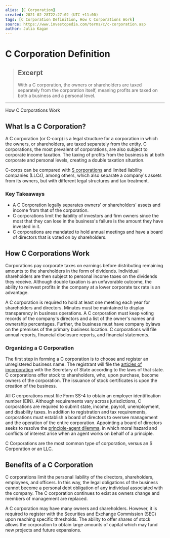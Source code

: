 ```yaml
---
alias: [C Corporation]
created: 2021-02-28T22:27:02 (UTC +11:00)
tags: [C Corporation Definition, How C Corporations Work]
source: https://www.investopedia.com/terms/c/c-corporation.asp
author: Julia Kagan
---
```


# C Corporation Definition

> ## Excerpt
> With a C corporation, the owners or shareholders are taxed separately from the corporation itself, meaning profits are taxed on both a business and a personal level.

---

How C Corporations Work
## What Is a C Corporation?

A C corporation (or C-corp) is a legal structure for a corporation in which the owners, or shareholders, are taxed separately from the entity. C corporations, the most prevalent of corporations, are also subject to corporate income taxation. The taxing of profits from the business is at both corporate and personal levels, creating a double taxation situation.

C-corps can be compared with [S corporations](https://www.investopedia.com/terms/s/subchapters.asp) and limited liability companies (LLCs), among others, which also separate a company's assets from its owners, but with different legal structures and tax treatment.

### Key Takeaways

-   A C Corporation legally separates owners' or shareholders' assets and income from that of the corporation.
-   C corporations limit the liability of investors and firm owners since the most that they can lose in the business's failure is the amount they have invested in it.
-   C corporations are mandated to hold annual meetings and have a board of directors that is voted on by shareholders.

## How C Corporations Work

Corporations pay corporate taxes on earnings before distributing remaining amounts to the shareholders in the form of dividends. Individual shareholders are then subject to personal income taxes on the dividends they receive. Although double taxation is an unfavorable outcome, the ability to reinvest profits in the company at a lower corporate tax rate is an advantage.

A C corporation is required to hold at least one meeting each year for shareholders and directors. Minutes must be maintained to display transparency in business operations. A C corporation must keep voting records of the company's directors and a list of the owner's names and ownership percentages. Further, the business must have company bylaws on the premises of the primary business location. C corporations will file annual reports, financial disclosure reports, and financial statements.

### Organizing a C Corporation

The first step in forming a C corporation is to choose and register an unregistered business name. The registrant will file the [articles of incorporation](https://www.investopedia.com/terms/a/articlesofincorporation.asp) with the Secretary of State according to the laws of that state. C corporations offer stock to shareholders, who, upon purchase, become owners of the corporation. The issuance of stock certificates is upon the creation of the business. 

All C corporations must file Form SS-4 to obtain an employer identification number (EIN). Although requirements vary across jurisdictions, C corporations are required to submit state, income, payroll, unemployment, and disability taxes. In addition to registration and tax requirements, corporations must establish a board of directors to oversee management and the operation of the entire corporation. Appointing a board of directors seeks to resolve the [principle-agent dilemma](https://www.investopedia.com/terms/p/principal-agent-problem.asp), in which moral hazard and conflicts of interest arise when an agent works on behalf of a principle.

C Corporations are the most common type of corporation, versus an S Corporation or an LLC.

## Benefits of a C Corporation

C corporations limit the personal liability of the directors, shareholders, employees, and officers. In this way, the legal obligations of the business cannot become a personal debt obligation of any individual associated with the company. The C corporation continues to exist as owners change and members of management are replaced.

A C corporation may have many owners and shareholders. However, it is required to register with the Securities and Exchange Commission (SEC) upon reaching specific thresholds. The ability to offer shares of stock allows the corporation to obtain large amounts of capital which may fund new projects and future expansions.

